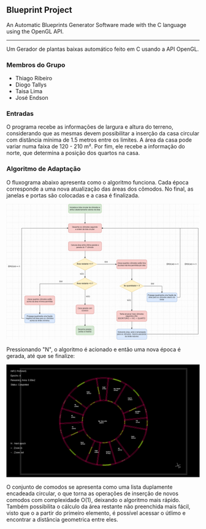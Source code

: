 ## Blueprint Project

An Automatic Blueprints Generator Software made with the C language using the OpenGL API.

<hr>

Um Gerador de plantas baixas automático feito em C usando a API OpenGL.

### Membros do Grupo

- Thiago Ribeiro
- Diogo Tallys
- Taisa Lima
- José Endson

### Entradas

O programa recebe as informações de largura e altura do terreno, considerando que
as mesmas devem possibilitar a inserção da casa circular com distância mínima de 1.5 
metros entre os limites. A área da casa pode variar numa faixa de 120 - 210 m².
Por fim, ele recebe a informação do norte, que determina a posição dos quartos na casa.

### Algoritmo de Adaptação

O fluxograma abaixo apresenta como o algoritmo funciona. Cada época corresponde a uma nova
atualização das áreas dos cômodos. No final, as janelas e portas são colocadas e a casa é
finalizada.

![fluxograma](img/fluxo-algoritmo.png)

Pressionando "N", o algoritmo é acionado e então uma nova época é gerada, até que se finalize:

![programa](img/projeto.png)

O conjunto de comodos se apresenta como uma lista duplamente encadeada circular, o que torna as
operações de inserção de novos comodos com complexidade O(1), deixando o algoritmo mais rápido.
Também possibilita o cálculo da área restante não preenchida mais fácil, visto que o a partir
do primeiro elemento, é possível acessar o útlimo e encontrar a distância geometrica entre eles.

